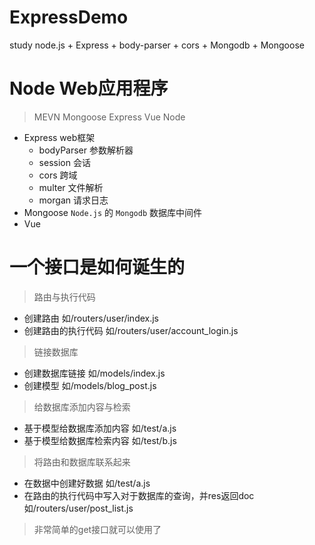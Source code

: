 # ExpressDemo
study node.js + Express + body-parser + cors + Mongodb + Mongoose

# Node Web应用程序
> MEVN
> Mongoose Express Vue Node
- Express web框架
    - bodyParser 参数解析器
    - session 会话
    - cors 跨域
    - multer 文件解析
    - morgan 请求日志
- Mongoose `Node.js` 的 `Mongodb` 数据库中间件
- Vue


# 一个接口是如何诞生的

> 路由与执行代码
 - 创建路由 如/routers/user/index.js
 - 创建路由的执行代码 如/routers/user/account_login.js

> 链接数据库
 - 创建数据库链接 如/models/index.js
 - 创建模型 如/models/blog_post.js

> 给数据库添加内容与检索
 - 基于模型给数据库添加内容 如/test/a.js
 - 基于模型给数据库检索内容 如/test/b.js

> 将路由和数据库联系起来
 - 在数据中创建好数据 如/test/a.js
 - 在路由的执行代码中写入对于数据库的查询，并res返回doc 如/routers/user/post_list.js

> 非常简单的get接口就可以使用了


